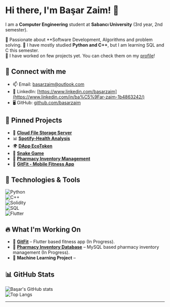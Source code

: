 # Hi there, I'm Başar Zaim! 👋  
I am a **Computer Engineering** student at **Sabancı University** (3rd year, 2nd semester).

🔹 Passionate about **Software Development, Algorithms and problem solving.
🔹 I have mostly studied **Python and  C++**, but I am learning SQL and C this semester.  
🔹 I have worked on few projects yet. You can check them on my [profile](https://github.com/basarzaim/)!  

## 🔗 Connect with me
- 📫 Email: [basarzaim@outlook.com](basarzaim@outlook.com)  
- 🔗 LinkedIn: [https://www.linkedin.com/basarzaim](https://www.linkedin.com/in/ba%C5%9Far-zaim-1b4863242/)  
- 🖥️ GitHub: [github.com/basarzaim](https://github.com/basarzaim)  

## 📌 Pinned Projects  
- 🚀 **[Cloud File Storage Server](https://github.com/basarzaim/Cloud-File-Storage-Server)**
- 📊 **[Spotify-Health Analysis](https://github.com/basarzaim/Spotify-Health-Analysis)** 
- 🌍 **[DApp EcoToken](https://github.com/basarzaim/DApp-EcoToken)** 
- 🐍 **[Snake Game](https://github.com/basarzaim/snake-game)** 
- 💊 **[Pharmacy Inventory Management](https://github.com/basarzaim/Pharmacy-Inventory-Management-Database)** 
- 📱 **[GitFit - Mobile Fitness App](https://github.com/basarzaim/gitfit)** 

## 🚀 Technologies & Tools  
![Python](https://img.shields.io/badge/Python-3776AB?style=for-the-badge&logo=python&logoColor=white)  
![C++](https://img.shields.io/badge/C++-00599C?style=for-the-badge&logo=c%2B%2B&logoColor=white)  
![Solidity](https://img.shields.io/badge/Solidity-363636?style=for-the-badge&logo=solidity&logoColor=white)  
![SQL](https://img.shields.io/badge/SQL-CC2927?style=for-the-badge&logo=microsoft-sql-server&logoColor=white)  
![Flutter](https://img.shields.io/badge/Flutter-02569B?style=for-the-badge&logo=flutter&logoColor=white)  

## 🔥 What I'm Working On  
- 🚧 **[GitFit](https://github.com/basarzaim/gitfit)** – Flutter based fitness app (In Progress).  
- 🏥 **[Pharmacy Inventory Database](https://github.com/basarzaim/Pharmacy-Inventory-Management-Database)** – MySQL based pharmacy inventory management (In Progress).  
- 🤖 **Machine Learning Project** –   

## 📊 GitHub Stats  

![Başar's GitHub stats](https://github-readme-stats.vercel.app/api?username=basarzaim&show_icons=true&theme=radical)  
![Top Langs](https://github-readme-stats.vercel.app/api/top-langs/?username=basarzaim&layout=compact&theme=radical)


---
